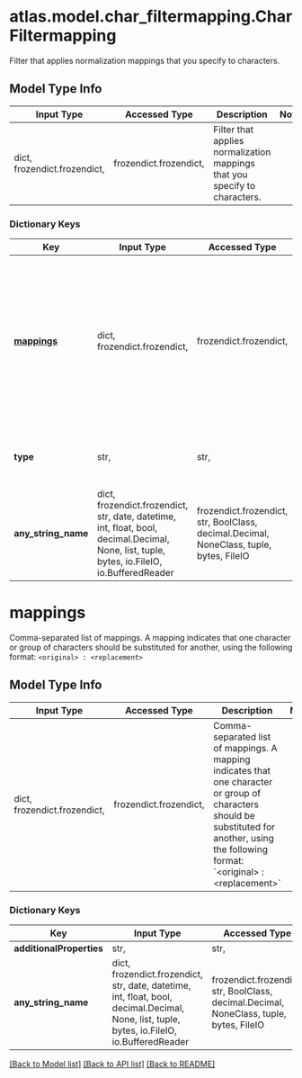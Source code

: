 # atlas.model.char_filtermapping.CharFiltermapping

Filter that applies normalization mappings that you specify to characters.

## Model Type Info
Input Type | Accessed Type | Description | Notes
------------ | ------------- | ------------- | -------------
dict, frozendict.frozendict,  | frozendict.frozendict,  | Filter that applies normalization mappings that you specify to characters. | 

### Dictionary Keys
Key | Input Type | Accessed Type | Description | Notes
------------ | ------------- | ------------- | ------------- | -------------
**[mappings](#mappings)** | dict, frozendict.frozendict,  | frozendict.frozendict,  | Comma-separated list of mappings. A mapping indicates that one character or group of characters should be substituted for another, using the following format:  &#x60;&lt;original&gt; : &lt;replacement&gt;&#x60; | 
**type** | str,  | str,  | Human-readable label that identifies this character filter type. | must be one of ["mapping", ] 
**any_string_name** | dict, frozendict.frozendict, str, date, datetime, int, float, bool, decimal.Decimal, None, list, tuple, bytes, io.FileIO, io.BufferedReader | frozendict.frozendict, str, BoolClass, decimal.Decimal, NoneClass, tuple, bytes, FileIO | any string name can be used but the value must be the correct type | [optional]

# mappings

Comma-separated list of mappings. A mapping indicates that one character or group of characters should be substituted for another, using the following format:  `<original> : <replacement>`

## Model Type Info
Input Type | Accessed Type | Description | Notes
------------ | ------------- | ------------- | -------------
dict, frozendict.frozendict,  | frozendict.frozendict,  | Comma-separated list of mappings. A mapping indicates that one character or group of characters should be substituted for another, using the following format:  &#x60;&lt;original&gt; : &lt;replacement&gt;&#x60; | 

### Dictionary Keys
Key | Input Type | Accessed Type | Description | Notes
------------ | ------------- | ------------- | ------------- | -------------
**additionalProperties** | str,  | str,  |  | [optional] 
**any_string_name** | dict, frozendict.frozendict, str, date, datetime, int, float, bool, decimal.Decimal, None, list, tuple, bytes, io.FileIO, io.BufferedReader | frozendict.frozendict, str, BoolClass, decimal.Decimal, NoneClass, tuple, bytes, FileIO | any string name can be used but the value must be the correct type | [optional]

[[Back to Model list]](../../README.md#documentation-for-models) [[Back to API list]](../../README.md#documentation-for-api-endpoints) [[Back to README]](../../README.md)

